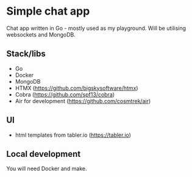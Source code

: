 # Simple chat app

Chat app written in Go - mostly used as my playground. Will be utilising websockets and MongoDB.

## Stack/libs
- Go
- Docker
- MongoDB
- HTMX (https://github.com/bigskysoftware/htmx)
- Cobra (https://github.com/spf13/cobra)
- Air for development (https://github.com/cosmtrek/air)

## UI
- html templates from tabler.io (https://tabler.io)


## Local development
You will need Docker and make.


